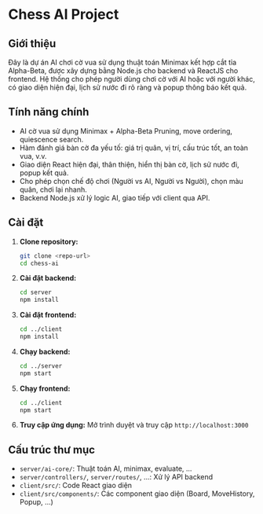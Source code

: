 # Chess AI Project

## Giới thiệu
Đây là dự án AI chơi cờ vua sử dụng thuật toán Minimax kết hợp cắt tỉa Alpha-Beta, được xây dựng bằng Node.js cho backend và ReactJS cho frontend. Hệ thống cho phép người dùng chơi cờ với AI hoặc với người khác, có giao diện hiện đại, lịch sử nước đi rõ ràng và popup thông báo kết quả.

## Tính năng chính
- AI cờ vua sử dụng Minimax + Alpha-Beta Pruning, move ordering, quiescence search.
- Hàm đánh giá bàn cờ đa yếu tố: giá trị quân, vị trí, cấu trúc tốt, an toàn vua, v.v.
- Giao diện React hiện đại, thân thiện, hiển thị bàn cờ, lịch sử nước đi, popup kết quả.
- Cho phép chọn chế độ chơi (Người vs AI, Người vs Người), chọn màu quân, chơi lại nhanh.
- Backend Node.js xử lý logic AI, giao tiếp với client qua API.

## Cài đặt
1. **Clone repository:**
   ```bash
   git clone <repo-url>
   cd chess-ai
   ```
2. **Cài đặt backend:**
   ```bash
   cd server
   npm install
   ```
3. **Cài đặt frontend:**
   ```bash
   cd ../client
   npm install
   ```
4. **Chạy backend:**
   ```bash
   cd ../server
   npm start
   ```
5. **Chạy frontend:**
   ```bash
   cd ../client
   npm start
   ```
6. **Truy cập ứng dụng:**
   Mở trình duyệt và truy cập `http://localhost:3000`

## Cấu trúc thư mục
- `server/ai-core/`: Thuật toán AI, minimax, evaluate, ...
- `server/controllers/`, `server/routes/`, ...: Xử lý API backend
- `client/src/`: Code React giao diện
- `client/src/components/`: Các component giao diện (Board, MoveHistory, Popup, ...)
